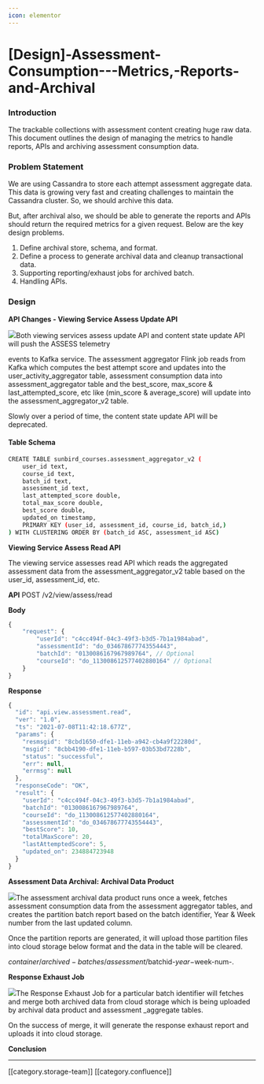 ```yaml
---
icon: elementor
---
```


# \[Design]-Assessment-Consumption---Metrics,-Reports-and-Archival

### Introduction

The trackable collections with assessment content creating huge raw data. This document outlines the design of managing the metrics to handle reports, APIs and archiving assessment consumption data.

### Problem Statement

We are using Cassandra to store each attempt assessment aggregate data. This data is growing very fast and creating challenges to maintain the Cassandra cluster. So, we should archive this data.

But, after archival also, we should be able to generate the reports and APIs should return the required metrics for a given request. Below are the key design problems.

1. Define archival store, schema, and format.
2. Define a process to generate archival data and cleanup transactional data.
3. Supporting reporting/exhaust jobs for archived batch.
4. Handling APIs.

### Design

**API Changes - Viewing Service Assess Update API**

![](<../../../../../.gitbook/assets/81b14053-b86d-4ab4-a697-fa1a130e5d24 copy (1).png>)Both viewing services assess update API and content state update API will push the ASSESS telemetry

events to Kafka service. The assessment aggregator Flink job reads from Kafka which computes the best attempt score and updates into the user\_activity\_aggregator table, assessment consumption data into assessment\_aggregator table and the best\_score, max\_score & last\_attempted\_score, etc like (min\_score & average\_score) will update into the assessment\_aggregator\_v2 table.

Slowly over a period of time, the content state update API will be deprecated.

#### Table Schema

```bash
CREATE TABLE sunbird_courses.assessment_aggregator_v2 (
    user_id text,
    course_id text,
    batch_id text,
    assessment_id text,
    last_attempted_score double,
    total_max_score double,
    best_score double,
    updated_on timestamp,
    PRIMARY KEY (user_id, assessment_id, course_id, batch_id,)
) WITH CLUSTERING ORDER BY (batch_id ASC, assessment_id ASC)

```

**Viewing Service Assess Read API**

The viewing service assesses read API which reads the aggregated assessment data from the assessment\_aggregator\_v2 table based on the user\_id, assessment\_id, etc.

**API** POST /v2/view/assess/read

**Body**

```js
{
    "request": {
        "userId": "c4cc494f-04c3-49f3-b3d5-7b1a1984abad",
        "assessmentId": "do_034678677743554443",
        "batchId": "0130086167967989764", // Optional
        "courseId": "do_113008612577402880164" // Optional
    }
}
```

**Response**

```js
{
  "id": "api.view.assessment.read",
  "ver": "1.0",
  "ts": "2021-07-08T11:42:18.677Z",
  "params": {
    "resmsgid": "8cbd1650-dfe1-11eb-a942-cb4a9f22280d",
    "msgid": "8cbb4190-dfe1-11eb-b597-03b53bd7228b",
    "status": "successful",
    "err": null,
    "errmsg": null
  },
  "responseCode": "OK",
  "result": {
    "userId": "c4cc494f-04c3-49f3-b3d5-7b1a1984abad",
    "batchId": "0130086167967989764",
    "courseId": "do_113008612577402880164",
    "assessmentId": "do_034678677743554443",
    "bestScore": 10,
    "totalMaxScore": 20,
    "lastAttemptedScore": 5,
    "updated_on": 234884723948
  }
}
```

**Assessment Data Archival:** **Archival Data Product**

![](<../../../../../.gitbook/assets/81b14053-b86d-4ab4-a697-fa1a130e5d24 (1).png>)The assessment archival data product runs once a week, fetches assessment consumption data from the assessment aggregator tables, and creates the partition batch report based on the batch identifier, Year & Week number from the last updated column.

Once the partition reports are generated, it will upload those partition files into cloud storage below format and the data in the table will be cleared.

$container/archived-batches/assessment/$batchid-$year-$week-num-.

**Response Exhaust Job**

![](<../../../../../.gitbook/assets/response-exhaust-changes (1).png>)The Response Exhaust Job for a particular batch identifier will fetches and merge both archived data from cloud storage which is being uploaded by archival data product and assessment \_aggregate tables.

On the success of merge, it will generate the response exhaust report and uploads it into cloud storage.

**Conclusion**

***

\[\[category.storage-team]] \[\[category.confluence]]
